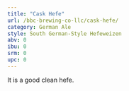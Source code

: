 ```yaml
---
title: "Cask Hefe"
url: /bbc-brewing-co-llc/cask-hefe/
category: German Ale
style: South German-Style Hefeweizen
abv: 0
ibu: 0
srm: 0
upc: 0
---
```

It is a good clean hefe.

